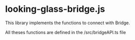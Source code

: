 # looking-glass-bridge.js

This library implements the functions to connect with Bridge.

All theses functions are defined in the /src/bridgeAPI.ts file
